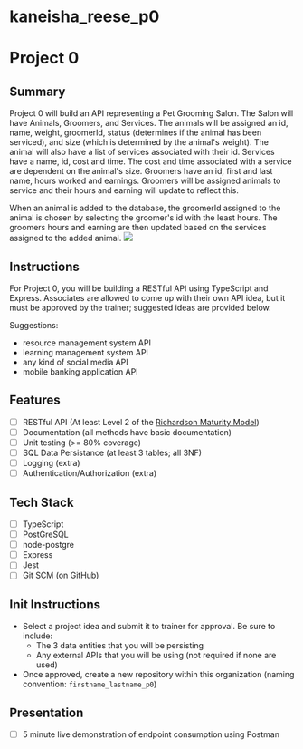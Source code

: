 # kaneisha_reese_p0
# Project 0
## Summary
Project 0 will build an API representing a Pet Grooming Salon. The Salon will have Animals, Groomers, and Services. The animals will be assigned an id, name, weight, groomerId, status (determines if the animal has been serviced), and size (which is determined by the animal's weight). The animal will also have a list of services associated with their id. Services have a name, id, cost and time. The cost and time associated with a service are dependent on the animal's size. Groomers have an id, first and last name, hours worked and earnings. Groomers will be assigned animals to service and their hours and earning will update to reflect this. 

When an animal is added to the database, the groomerId assigned to the animal is chosen by selecting the groomer's id with the least hours. The groomers hours and earning are then updated based on the services assigned to the added animal.
<img src="images/Project0ERD.jpg">


## Instructions
For Project 0, you will be building a RESTful API using TypeScript and Express. Associates are allowed to come up with their own API idea, but it must be approved by the trainer; suggested ideas are provided below.

Suggestions: 
- resource management system API
- learning management system API
- any kind of social media API
- mobile banking application API

## Features
- [ ] RESTful API (At least Level 2 of the [Richardson Maturity Model](https://martinfowler.com/articles/richardsonMaturityModel.html))
- [ ] Documentation (all methods have basic documentation)
- [ ] Unit testing (>= 80% coverage)
- [ ] SQL Data Persistance (at least 3 tables; all 3NF)
- [ ] Logging (extra)
- [ ] Authentication/Authorization (extra)

## Tech Stack
- [ ] TypeScript
- [ ] PostGreSQL
- [ ] node-postgre
- [ ] Express
- [ ] Jest
- [ ] Git SCM (on GitHub)

## Init Instructions
- Select a project idea and submit it to trainer for approval. Be sure to include:
  - The 3 data entities that you will be persisting
  - Any external APIs that you will be using (not required if none are used)
- Once approved, create a new repository within this organization (naming convention: `firstname_lastname_p0`)

## Presentation
- [ ] 5 minute live demonstration of endpoint consumption using Postman
